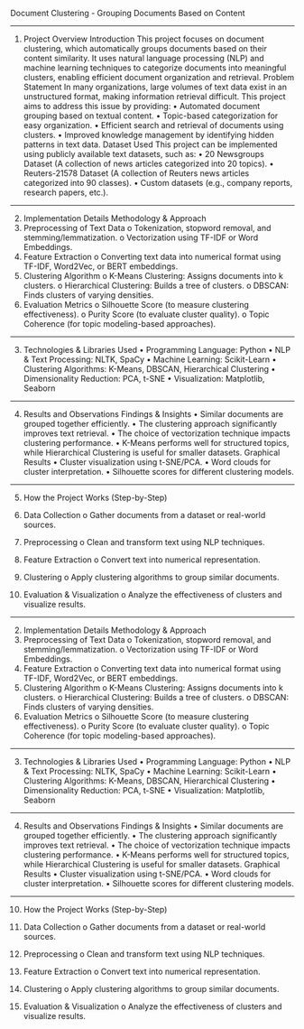 Document Clustering - Grouping Documents Based on Content
________________________________________
1. Project Overview
Introduction
This project focuses on document clustering, which automatically groups documents based on their content similarity. It uses natural language processing (NLP) and machine learning techniques to categorize documents into meaningful clusters, enabling efficient document organization and retrieval.
Problem Statement
In many organizations, large volumes of text data exist in an unstructured format, making information retrieval difficult. This project aims to address this issue by providing:
•	Automated document grouping based on textual content.
•	Topic-based categorization for easy organization.
•	Efficient search and retrieval of documents using clusters.
•	Improved knowledge management by identifying hidden patterns in text data.
Dataset Used
This project can be implemented using publicly available text datasets, such as:
•	20 Newsgroups Dataset (A collection of news articles categorized into 20 topics).
•	Reuters-21578 Dataset (A collection of Reuters news articles categorized into 90 classes).
•	Custom datasets (e.g., company reports, research papers, etc.).
________________________________________
2. Implementation Details
Methodology & Approach
1.	Preprocessing of Text Data
o	Tokenization, stopword removal, and stemming/lemmatization.
o	Vectorization using TF-IDF or Word Embeddings.
2.	Feature Extraction
o	Converting text data into numerical format using TF-IDF, Word2Vec, or BERT embeddings.
3.	Clustering Algorithm
o	K-Means Clustering: Assigns documents into k clusters.
o	Hierarchical Clustering: Builds a tree of clusters.
o	DBSCAN: Finds clusters of varying densities.
4.	Evaluation Metrics
o	Silhouette Score (to measure clustering effectiveness).
o	Purity Score (to evaluate cluster quality).
o	Topic Coherence (for topic modeling-based approaches).
________________________________________
3. Technologies & Libraries Used
•	Programming Language: Python
•	NLP & Text Processing: NLTK, SpaCy
•	Machine Learning: Scikit-Learn
•	Clustering Algorithms: K-Means, DBSCAN, Hierarchical Clustering
•	Dimensionality Reduction: PCA, t-SNE
•	Visualization: Matplotlib, Seaborn
________________________________________
4. Results and Observations
Findings & Insights
•	Similar documents are grouped together efficiently.
•	The clustering approach significantly improves text retrieval.
•	The choice of vectorization technique impacts clustering performance.
•	K-Means performs well for structured topics, while Hierarchical Clustering is useful for smaller datasets.
Graphical Results
•	Cluster visualization using t-SNE/PCA.
•	Word clouds for cluster interpretation.
•	Silhouette scores for different clustering models.
________________________________________
5.	How the Project Works (Step-by-Step)

1.	Data Collection
o	Gather documents from a dataset or real-world sources.
2.	Preprocessing
o	Clean and transform text using NLP techniques.
3.	Feature Extraction
o	Convert text into numerical representation.
4.	Clustering
o	Apply clustering algorithms to group similar documents.
5.	Evaluation & Visualization
o	Analyze the effectiveness of clusters and visualize results.
________________________________________
2. Implementation Details
Methodology & Approach
6.	Preprocessing of Text Data
o	Tokenization, stopword removal, and stemming/lemmatization.
o	Vectorization using TF-IDF or Word Embeddings.
7.	Feature Extraction
o	Converting text data into numerical format using TF-IDF, Word2Vec, or BERT embeddings.
8.	Clustering Algorithm
o	K-Means Clustering: Assigns documents into k clusters.
o	Hierarchical Clustering: Builds a tree of clusters.
o	DBSCAN: Finds clusters of varying densities.
9.	Evaluation Metrics
o	Silhouette Score (to measure clustering effectiveness).
o	Purity Score (to evaluate cluster quality).
o	Topic Coherence (for topic modeling-based approaches).
________________________________________
3. Technologies & Libraries Used
•	Programming Language: Python
•	NLP & Text Processing: NLTK, SpaCy
•	Machine Learning: Scikit-Learn
•	Clustering Algorithms: K-Means, DBSCAN, Hierarchical Clustering
•	Dimensionality Reduction: PCA, t-SNE
•	Visualization: Matplotlib, Seaborn
________________________________________
4. Results and Observations
Findings & Insights
•	Similar documents are grouped together efficiently.
•	The clustering approach significantly improves text retrieval.
•	The choice of vectorization technique impacts clustering performance.
•	K-Means performs well for structured topics, while Hierarchical Clustering is useful for smaller datasets.
Graphical Results
•	Cluster visualization using t-SNE/PCA.
•	Word clouds for cluster interpretation.
•	Silhouette scores for different clustering models.
________________________________________
10.	How the Project Works (Step-by-Step)

2.	Data Collection
o	Gather documents from a dataset or real-world sources.
6.	Preprocessing
o	Clean and transform text using NLP techniques.
7.	Feature Extraction
o	Convert text into numerical representation.
8.	Clustering
o	Apply clustering algorithms to group similar documents.
9.	Evaluation & Visualization
o	Analyze the effectiveness of clusters and visualize results.

